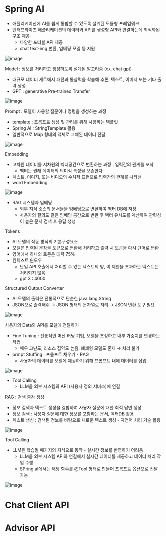 # Spring AI

- 애플리케이션에 AI를 쉽게 통합할 수 있도록 설계된 모듈형 프레임워크
- 엔터프라이즈 애플리케이션의 데이터와 API를 생성형 API와 연결하는데 최적화된 구조 제공
    - 다양한 포터블 API 제공
    - chat text-img 변환, 임베딩 모델 등 지원

![image](https://github.com/user-attachments/assets/1efcbcf6-57d1-4019-bc4c-fccf6607227f)

Model : 정보를 처리하고 생성하도록 설계된 알고리즘 (ex. chat gpt)

- 대규모 데이터 세트에서 패턴과 통찰력을 학습해 추론, 텍스트, 이미지 또는 기타 출력 생성
- GPT : generative Pre-trained Transfer

![image](https://github.com/user-attachments/assets/0684e44c-56e6-404e-a844-f43a7bd2f99d)

Prompt : 모델이 사용할 질문이나 명령을 생성하는 과정

- template : 프롬프트 생성 및 관리를 위해 사용하는 템플릿
- Spring AI : StringTemplate 활용
- 일반적으로 Map 형태의 객체로 교체된 데이터 전달

![image](https://github.com/user-attachments/assets/c84679b6-cbe9-4358-b755-172a98d60558)

Embedding 

- 고차원 데이터를 저차원의 벡터공간으로 변환하는 과정 : 입력간의 관계를 포착
    - 벡터는 원래 데이터의 의미적 특성을 보존한다.
- 텍스트, 이미지, 또는 비디오의 수치적 표현으로 입력간의 관계를 나타냄
- word Embedding

![image](https://github.com/user-attachments/assets/267ae89b-3bf6-4d6b-858c-5c678c34917b)

- RAG 시스템과 임베딩
    - 외부 지식 소스의 문서들을 임베딩으로 변환하여 벡터 DB에 저장
    - 사용자의 질의도 같은 임베딩 공간으로 변환 후 벡터 유사도를 계산하여 관련성이 높은 문서 검색 후 응답 생성

Tokens 

- AI 모델의 작동 방식의 기본구성요소
- 모델은 입력된 문장을 토큰으로 변환해 처리하고 출력 시 토큰을 다시 단어로 변환
- 영어에서 하나의 토큰은 대략 75%
- 컨텍스트 윈도우
    - 단일 API 호출에서 처리할 수 있는 텍스트의 양, 이 제한을 초과하는 텍스트는 처리되지 않음
    - gpt 3 : 4000

Structured Output Converter

- AI 모델의 출력은 전통적으로 단순한 java.lang.String
- JSON으로 출력해줘 → JSON 형태의 문자열로 처리 → JSON 변환 도구 필요

![image](https://github.com/user-attachments/assets/1171194c-1a98-4614-942f-3d47bfad00dd)

사용자의 Data와 API를 모델에 전달하기

- Fine Tuning : 전통적인 머신 러닝 기법, 모델을 조정하고 내부 가중치를 변경하는 작업
    - 매우 고난도, 리소스 집약도 높음. 폐쇄형 모델도 존재 → 처리 불가
- prmpt Stuffing : 프롬프트 채우기 - RAG
    - 사용자의 데이터를 모델에 제공하기 위해 프롬프트 내에 데이터를 삽입

![image](https://github.com/user-attachments/assets/24c65131-8c7a-43d5-9102-bd59269cca8d)

- Tool Calling
    - LLM을 외부 시스템의 API (사용자 정의 서비스)에 연결

RAG : 검색 증강 생성

- 정보 검색과 텍스트 생성을 결합하여 사용자 질문에 대한 최적 답변 생성
- 정보 검색 : 사용자 질문에 대한 정보를 포함하는 문서, 벡터DB 활용
- 텍스트 생성 : 검색된 정보를 바탕으로 새로운 텍스트 생성 - 자연어 처리 기술 활용

![image](https://github.com/user-attachments/assets/6946cea2-1b95-470a-9355-9e2a098479df)

Tool Calling

- LLM은 학습될 때가지의 지식으로 동작 - 실시간 정보를 반영하기 어려움
    - LLM을 외부 시스템 API와 연결해서 실시간 데이터를 제공하고 데이터 처리 작업 수행
    - SPring aI에서는 해당 함수를 @Tool 형태로 만들어 프롬프트 옵션으로 전달 가능

![image](https://github.com/user-attachments/assets/f118c963-d3f4-4fff-ada4-b3bc21069613)

# Chat Client API

# Advisor API
